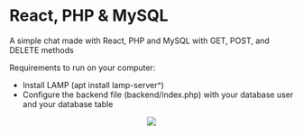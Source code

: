 # React, PHP & MySQL
A simple chat made with React, PHP and MySQL with GET, POST, and DELETE methods

Requirements to run on your computer:
* Install LAMP (apt install lamp-server^)
* Configure the backend file (backend/index.php) with your database user and your database table

<div align="center">
  <img src="https://user-images.githubusercontent.com/62410044/188348474-13ea7a0d-8eff-4b71-a47b-39dbb7fd9a94.png">
</div>
